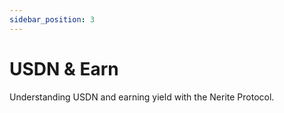 ```yaml
---
sidebar_position: 3
---
```


# USDN & Earn

Understanding USDN and earning yield with the Nerite Protocol.
